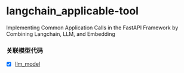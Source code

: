 # langchain_applicable-tool
Implementing Common Application Calls in the FastAPI Framework by Combining Langchain, LLM, and Embedding

### 关联模型代码
- [x] [llm_model](https://github.com/zhangsonglin18/llm_model.git)

